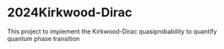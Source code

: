 # 2024Kirkwood-Dirac
This project to implement the Kirkwood-Dirac quasiprobability to quantify quantum phase transition
